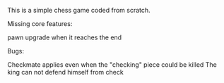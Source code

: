 This is a simple chess game coded from scratch.



Missing core features:
  
  pawn upgrade when it reaches the end

Bugs:

  Checkmate applies even when the "checking" piece could be killed
  The king can not defend himself from check

